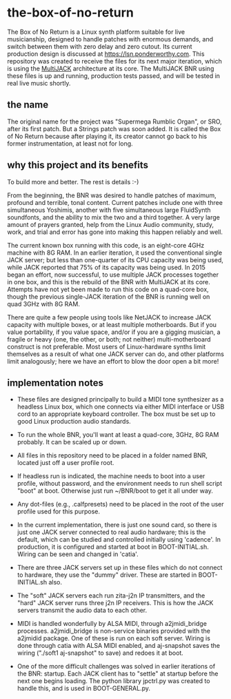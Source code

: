 # the-box-of-no-return

The Box of No Return is a Linux synth platform suitable for live musicianship, designed to handle patches with enormous demands, and switch between them with zero delay and zero cutout.  Its current production design is discussed at https://lsn.ponderworthy.com.  This repository was created to receive the files for its next major iteration, which is using the [MultiJACK](https://github.com/jebofponderworthy/MultiJACK) architecture at its core.  The MultiJACK BNR using these files is up and running, production tests passed, and will be tested in real live music shortly.

## the name

The original name for the project was "Supermega Rumblic Organ", or SRO, after its first patch.  But a Strings patch was soon added.  It is called the Box of No Return because after playing it, its creator cannot go back to his former instrumentation, at least not for long.

## why this project and its benefits

To build more and better.  The rest is details :-)

From the beginning, the BNR was desired to handle patches of maximum, profound and terrible, tonal content.  Current patches include one with three simultaneous Yoshimis, another with five simultaneous large FluidSynth soundfonts, and the ability to mix the two and a third together.  A very large amount of prayers granted, help from the Linux Audio community, study, work, and trial and error has gone into making this happen reliably and well.

The current known box running with this code, is an eight-core 4GHz machine with 8G RAM.  In an earlier iteration, it used the conventional single JACK server; but less than one-quarter of its CPU capacity was being used, while JACK reported that 75% of its capacity was being used.  In 2015 began an effort, now successful, to use multiple JACK processes together in one box, and this is the rebuild of the BNR with MultiJACK at its core.  Attempts have not yet been made to run this code on a quad-core box, though the previous single-JACK iteration of the BNR is running well on quad 3GHz with 8G RAM.

There are quite a few people using tools like NetJACK to increase JACK capacity with multiple boxes, or at least multiple motherboards.  But if you value portability, if you value space, and/or if you are a gigging musician, a fragile or heavy (one, the other, or both; not neither) multi-motherboard construct is not preferable.  Most users of Linux-hardware synths limit themselves as a result of what one JACK server can do, and other platforms limit analogously; here we have an effort to blow the door open a bit more!

## implementation notes

* These files are designed principally to build a MIDI tone synthesizer as a headless Linux box, which 
one connects via either MIDI interface or USB cord to an appropriate keyboard controller.  The box must be set up to good Linux production audio standards.  

* To run the whole BNR, you'll want at least a quad-core, 3GHz, 8G RAM probably.  It can be scaled up or down.  

* All files in this repository need to be placed in a folder named BNR, located just off a user profile root.

* If headless run is indicated, the machine needs to boot into a user profile, without password, and the environment needs to run shell script "boot" at boot.  Otherwise just run ~/BNR/boot to get it all under way.  

* Any dot-files (e.g., .calfpresets) need to be placed in the root of the user profile 
used for this purpose.

* In the current implementation, there is just one sound card, so there is just one JACK server connected to real audio hardware; this is the default, which can be studied and controlled initially using 'cadence'.  In production, it is configured and started at boot in BOOT-INITIAL.sh.  Wiring can be seen and changed in 'catia'.

* There are three JACK servers set up in these files which do not connect to hardware, they use the "dummy" driver.  These are started in BOOT-INITIAL.sh also.  

* The "soft" JACK servers each run zita-j2n IP transmitters, and the "hard" JACK server runs three j2n IP receivers.  This is how the JACK servers transmit the audio data to each other.

* MIDI is handled wonderfully by ALSA MIDI, through a2jmidi_bridge processes.  a2jmidi_bridge is non-service binaries provided with the a2jmidid package.  One of these is run on each soft server.  Wiring is done through catia with ALSA MIDI enabled, and aj-snapshot saves the wiring ("./soft1 aj-snapshot" to save) and redoes it at boot.

* One of the more difficult challenges was solved in earlier iterations of the BNR: startup.  Each JACK client has to "settle" at startup before the next one begins loading.  The python library jpctrl.py was created to handle this, and is used in BOOT-GENERAL.py.



